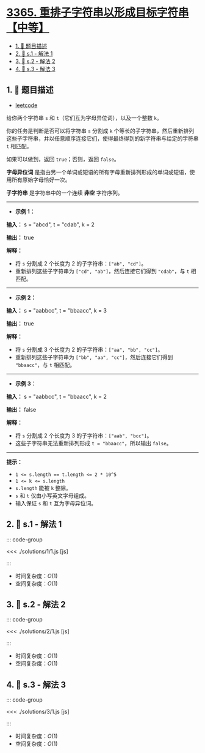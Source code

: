 # [3365. 重排子字符串以形成目标字符串【中等】](https://github.com/tnotesjs/TNotes.leetcode/tree/main/notes/3365.%20%E9%87%8D%E6%8E%92%E5%AD%90%E5%AD%97%E7%AC%A6%E4%B8%B2%E4%BB%A5%E5%BD%A2%E6%88%90%E7%9B%AE%E6%A0%87%E5%AD%97%E7%AC%A6%E4%B8%B2%E3%80%90%E4%B8%AD%E7%AD%89%E3%80%91)

<!-- region:toc -->

- [1. 📝 题目描述](#1--题目描述)
- [2. 🎯 s.1 - 解法 1](#2--s1---解法-1)
- [3. 🎯 s.2 - 解法 2](#3--s2---解法-2)
- [4. 🎯 s.3 - 解法 3](#4--s3---解法-3)

<!-- endregion:toc -->

## 1. 📝 题目描述

- [leetcode](https://leetcode.cn/problems/rearrange-k-substrings-to-form-target-string/)

给你两个字符串 `s` 和 `t`（它们互为字母异位词），以及一个整数 `k`。

你的任务是判断是否可以将字符串 `s` 分割成 `k` 个等长的子字符串，然后重新排列这些子字符串，并以任意顺序连接它们，使得最终得到的新字符串与给定的字符串 `t` 相匹配。

如果可以做到，返回 `true`；否则，返回 `false`。

**字母异位词** 是指由另一个单词或短语的所有字母重新排列形成的单词或短语，使用所有原始字母恰好一次。

**子字符串** 是字符串中的一个连续 **非空** 字符序列。

---

- **示例 1：**

**输入：** s = "abcd", t = "cdab", k = 2

**输出：** true

**解释：**

- 将 `s` 分割成 2 个长度为 2 的子字符串：`["ab", "cd"]`。
- 重新排列这些子字符串为 `["cd", "ab"]`，然后连接它们得到 `"cdab"`，与 `t` 相匹配。

---

- **示例 2：**

**输入：** s = "aabbcc", t = "bbaacc", k = 3

**输出：** true

**解释：**

- 将 `s` 分割成 3 个长度为 2 的子字符串：`["aa", "bb", "cc"]`。
- 重新排列这些子字符串为 `["bb", "aa", "cc"]`，然后连接它们得到 `"bbaacc"`，与 `t` 相匹配。

---

- **示例 3：**

**输入：** s = "aabbcc", t = "bbaacc", k = 2

**输出：** false

**解释：**

- 将 `s` 分割成 2 个长度为 3 的子字符串：`["aab", "bcc"]`。
- 这些子字符串无法重新排列形成 `t = "bbaacc"`，所以输出 `false`。

---

**提示：**

- `1 <= s.length == t.length <= 2 * 10^5`
- `1 <= k <= s.length`
- `s.length` 能被 `k` 整除。
- `s` 和 `t` 仅由小写英文字母组成。
- 输入保证 `s` 和 `t` 互为字母异位词。

## 2. 🎯 s.1 - 解法 1

::: code-group

<<< ./solutions/1/1.js [js]

:::

- 时间复杂度：$O(1)$
- 空间复杂度：$O(1)$

## 3. 🎯 s.2 - 解法 2

::: code-group

<<< ./solutions/2/1.js [js]

:::

- 时间复杂度：$O(1)$
- 空间复杂度：$O(1)$

## 4. 🎯 s.3 - 解法 3

::: code-group

<<< ./solutions/3/1.js [js]

:::

- 时间复杂度：$O(1)$
- 空间复杂度：$O(1)$
